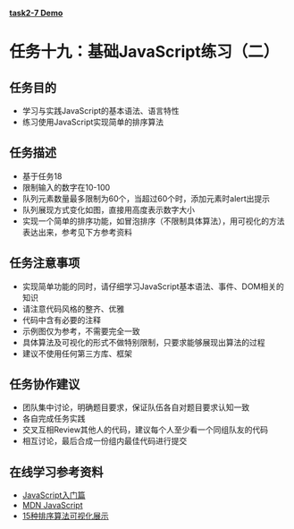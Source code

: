 [**task2-7 Demo**](http://yenshih.com/ife/2016_spring/task2-7/dist/index.html)

# 任务十九：基础JavaScript练习（二）

## 任务目的

 - 学习与实践JavaScript的基本语法、语言特性
 - 练习使用JavaScript实现简单的排序算法

## 任务描述

 - 基于任务18
 - 限制输入的数字在10-100
 - 队列元素数量最多限制为60个，当超过60个时，添加元素时alert出提示
 - 队列展现方式变化如图，直接用高度表示数字大小
 - 实现一个简单的排序功能，如冒泡排序（不限制具体算法），用可视化的方法表达出来，参考见下方参考资料

## 任务注意事项

 - 实现简单功能的同时，请仔细学习JavaScript基本语法、事件、DOM相关的知识
 - 请注意代码风格的整齐、优雅
 - 代码中含有必要的注释
 - 示例图仅为参考，不需要完全一致
 - 具体算法及可视化的形式不做特别限制，只要求能够展现出算法的过程
 - 建议不使用任何第三方库、框架

## 任务协作建议

 - 团队集中讨论，明确题目要求，保证队伍各自对题目要求认知一致
 - 各自完成任务实践
 - 交叉互相Review其他人的代码，建议每个人至少看一个同组队友的代码
 - 相互讨论，最后合成一份组内最佳代码进行提交

## 在线学习参考资料

 - [JavaScript入门篇](http://www.imooc.com/view/36)
 - [MDN JavaScript](https://developer.mozilla.org/zh-CN/docs/Web/JavaScript)
 - [15种排序算法可视化展示](http://v.youku.com/v_show/id_XNjIwNTEzMTA0.html?from=y1.2-1-176.3.3-2.1-1-1-2-0)